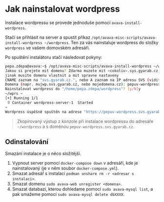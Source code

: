 # Jak nainstalovat wordpress

Instalace wordpressu se provede jednoduše pomocí `avava-install-wordpress`.

Stačí se přihlásit na server a spustit příkaz
`/opt/avava-misc-scripts/avava-install-wordpress ~/wordpress`. Ten za vás
nainstaluje wordpress do složky `wordpress` ve vašem domovském adresáři.

Po spuštění instalátoru stačí následovat pokyny:
```bash
pepa.zdepa@avava:~$ /opt/avava-misc-scripts/avava-install-wordpress ~/wordpress
Jakou si prejete mit domenu? Zdarma muzete mit <cokoliv>.sys.gyarab.cz,
jinak musite domenu vlastnit a mit spravne nastaveny
CNAME zaznam na "svs.gyarab.cz.", nebo A zaznam na IP adresu SVS (viditelna pri prihlaseni)
Domena (napr. mujwp.svs.gyarab.cz, nebo mojedomena.cz): pepuv-wordpress.svs.gyarab.cz
Nainstalovat wordpress do "/home/pepa.zdepa/wordpress"? [y/N]y
~/wprs ~
[+] Running 1/1
 ⠿ Container wordpress-server-1  Started
~
Wordpress úspěšně spuštěn na adrese "https://pepuv-wordpress.svs.gyarab.cz/"
```
> Zkopírovaný výstup z konzole při instalace wordpressu do adresáře `~/wordpress` a s doménou `pepuv-wordpress.svs.gyarab.cz`.

## Odinstalování

Smazání instalace je o něco složitější.

1. Vypnout server pomocí `docker-compose down` v adresáři, kde je nainstalovaný (je v něm soubor `docker-compose.yml`).
2. Smazat adresář s instalací `podman unshare rm -r <adresar s instalaci>`.
3. Smazat domenu `sudo avava-web unregister <domena>`.
4. Smazat databazi, kterou dohledame pomocí `sudo avava-mysql list`, a pak smažeme pomocí `sudo avava-mysql delete dbXXXX`.
